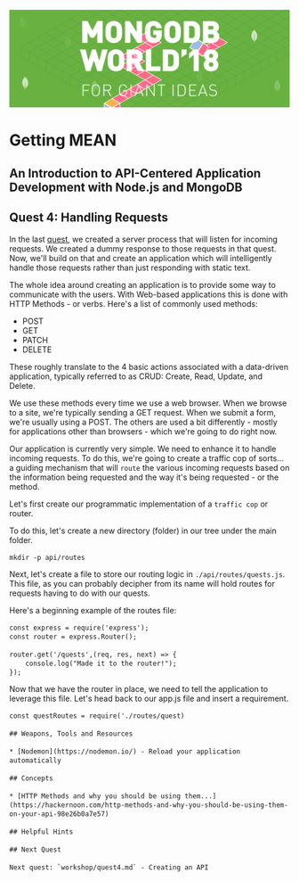 ![MongoDB](../images/header.png "MongoDB")
# Getting MEAN
## An Introduction to API-Centered Application Development with Node.js and MongoDB
## Quest 4: Handling Requests

In the last [quest](../workshop/quest3.md), we created a server process that will listen for incoming requests.  We created a dummy response to those requests in that quest.  Now, we'll build on that and create an application which will intelligently handle those requests rather than just responding with static text.

The whole idea around creating an application is to provide some way to communicate with the users.  With Web-based applications this is done with HTTP Methods - or verbs.  Here's a list of commonly used methods:

* POST
* GET
* PATCH
* DELETE

These roughly translate to the 4 basic actions associated with a data-driven application, typically referred to as CRUD: Create, Read, Update, and Delete.

We use these methods every time we use a web browser.  When we browse to a site, we're typically sending a GET request.  When we submit a form, we're usually using a POST.  The others are used a bit differently - mostly for applications other than browsers - which we're going to do right now.

Our application is currently very simple.  We need to enhance it to handle incoming requests.  To do this, we're going to create a traffic cop of sorts... a guiding mechanism that will `route` the various incoming requests based on the information being requested and the way it's being requested - or the method.

Let's first create our programmatic implementation of a `traffic cop` or router.  

To do this, let's create a new directory (folder) in our tree under the main folder.

```
mkdir -p api/routes
```

Next, let's create a file to store our routing logic in `./api/routes/quests.js`.  This file, as you can probably decipher from its name will hold routes for requests having to do with our quests.

Here's a beginning example of the routes file:

```
const express = require('express');
const router = express.Router();

router.get('/quests',(req, res, next) => {
    console.log("Made it to the router!");
});
```

Now that we have the router in place, we need to tell the application to leverage this file.  Let's head back to our app.js file and insert a requirement.

```
const questRoutes = require('./routes/quest)

## Weapons, Tools and Resources

* [Nodemon](https://nodemon.io/) - Reload your application automatically

## Concepts

* [HTTP Methods and why you should be using them...](https://hackernoon.com/http-methods-and-why-you-should-be-using-them-on-your-api-98e26b0a7e57)

## Helpful Hints

## Next Quest

Next quest: `workshop/quest4.md` - Creating an API
